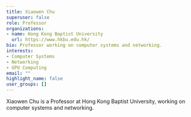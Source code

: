 ```yaml
---
title: Xiaowen Chu
superuser: false
role: Professor
organizations:
- name: Hong Kong Baptist University
  url: https://www.hkbu.edu.hk/
bio: Professor working on computer systems and networking.
interests:
- Computer Systems
- Networking
- GPU Computing
email: ""
highlight_name: false
user_groups: []
---
```


Xiaowen Chu is a Professor at Hong Kong Baptist University, working on computer systems and networking. 